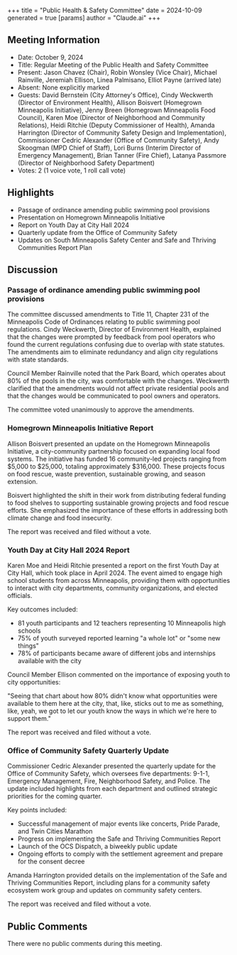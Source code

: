 +++
title = "Public Health & Safety Committee"
date = 2024-10-09
 generated = true
[params]
  author = "Claude.ai"
+++

## Meeting Information

- Date: October 9, 2024
- Title: Regular Meeting of the Public Health and Safety Committee
- Present: Jason Chavez (Chair), Robin Wonsley (Vice Chair), Michael Rainville, Jeremiah Ellison, Linea Palmisano, Elliot Payne (arrived late)
- Absent: None explicitly marked
- Guests: David Bernstein (City Attorney's Office), Cindy Weckwerth (Director of Environment Health), Allison Boisvert (Homegrown Minneapolis Initiative), Jenny Breen (Homegrown Minneapolis Food Council), Karen Moe (Director of Neighborhood and Community Relations), Heidi Ritchie (Deputy Commissioner of Health), Amanda Harrington (Director of Community Safety Design and Implementation), Commissioner Cedric Alexander (Office of Community Safety), Andy Skoogman (MPD Chief of Staff), Lori Burns (Interim Director of Emergency Management), Brian Tanner (Fire Chief), Latanya Passmore (Director of Neighborhood Safety Department)
- Votes: 2 (1 voice vote, 1 roll call vote)

## Highlights

- Passage of ordinance amending public swimming pool provisions
- Presentation on Homegrown Minneapolis Initiative
- Report on Youth Day at City Hall 2024
- Quarterly update from the Office of Community Safety
- Updates on South Minneapolis Safety Center and Safe and Thriving Communities Report Plan

## Discussion

### Passage of ordinance amending public swimming pool provisions

The committee discussed amendments to Title 11, Chapter 231 of the Minneapolis Code of Ordinances relating to public swimming pool regulations. Cindy Weckwerth, Director of Environment Health, explained that the changes were prompted by feedback from pool operators who found the current regulations confusing due to overlap with state statutes. The amendments aim to eliminate redundancy and align city regulations with state standards.

Council Member Rainville noted that the Park Board, which operates about 80% of the pools in the city, was comfortable with the changes. Weckwerth clarified that the amendments would not affect private residential pools and that the changes would be communicated to pool owners and operators.

The committee voted unanimously to approve the amendments.

### Homegrown Minneapolis Initiative Report

Allison Boisvert presented an update on the Homegrown Minneapolis Initiative, a city-community partnership focused on expanding local food systems. The initiative has funded 16 community-led projects ranging from $5,000 to $25,000, totaling approximately $316,000. These projects focus on food rescue, waste prevention, sustainable growing, and season extension.

Boisvert highlighted the shift in their work from distributing federal funding to food shelves to supporting sustainable growing projects and food rescue efforts. She emphasized the importance of these efforts in addressing both climate change and food insecurity.

The report was received and filed without a vote.

### Youth Day at City Hall 2024 Report

Karen Moe and Heidi Ritchie presented a report on the first Youth Day at City Hall, which took place in April 2024. The event aimed to engage high school students from across Minneapolis, providing them with opportunities to interact with city departments, community organizations, and elected officials.

Key outcomes included:
- 81 youth participants and 12 teachers representing 10 Minneapolis high schools
- 75% of youth surveyed reported learning "a whole lot" or "some new things"
- 78% of participants became aware of different jobs and internships available with the city

Council Member Ellison commented on the importance of exposing youth to city opportunities:

"Seeing that chart about how 80% didn't know what opportunities were available to them here at the city, that, like, sticks out to me as something, like, yeah, we got to let our youth know the ways in which we're here to support them."

The report was received and filed without a vote.

### Office of Community Safety Quarterly Update

Commissioner Cedric Alexander presented the quarterly update for the Office of Community Safety, which oversees five departments: 9-1-1, Emergency Management, Fire, Neighborhood Safety, and Police. The update included highlights from each department and outlined strategic priorities for the coming quarter.

Key points included:
- Successful management of major events like concerts, Pride Parade, and Twin Cities Marathon
- Progress on implementing the Safe and Thriving Communities Report
- Launch of the OCS Dispatch, a biweekly public update
- Ongoing efforts to comply with the settlement agreement and prepare for the consent decree

Amanda Harrington provided details on the implementation of the Safe and Thriving Communities Report, including plans for a community safety ecosystem work group and updates on community safety centers.

The report was received and filed without a vote.

## Public Comments

There were no public comments during this meeting.
